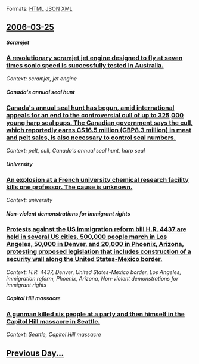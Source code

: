 
Formats: [HTML](2006/03/25/index.html)  [JSON](2006/03/25/index.json)  [XML](2006/03/25/index.xml)  

## [2006-03-25](/news/2006/03/25/index.md)

##### Scramjet
### [ A revolutionary scramjet jet engine designed to fly at seven times sonic speed is successfully tested in Australia. ](/news/2006/03/25/a-revolutionary-scramjet-jet-engine-designed-to-fly-at-seven-times-sonic-speed-is-successfully-tested-in-australia.md)
_Context: scramjet, jet engine_

##### Canada's annual seal hunt
### [ Canada's annual seal hunt has begun, amid international appeals for an end to the controversial cull of up to 325,000 young harp seal pups. The Canadian government says the cull, which reportedly earns C$16.5 million (GBP8.3 million) in meat and pelt sales, is also necessary to control seal numbers. ](/news/2006/03/25/canada-s-annual-seal-hunt-has-begun-amid-international-appeals-for-an-end-to-the-controversial-cull-of-up-to-325-000-young-harp-seal-pups.md)
_Context: pelt, cull, Canada's annual seal hunt, harp seal_

##### University
### [ An explosion at a French university chemical research facility kills one professor. The cause is unknown. ](/news/2006/03/25/an-explosion-at-a-french-university-chemical-research-facility-kills-one-professor-the-cause-is-unknown.md)
_Context: university_

##### Non-violent demonstrations for immigrant rights
### [ Protests against the US immigration reform bill H.R. 4437 are held in several US cities. 500,000 people march in Los Angeles, 50,000 in Denver, and 20,000 in Phoenix, Arizona, protesting proposed legislation that includes construction of a security wall along the United States-Mexico border. ](/news/2006/03/25/protests-against-the-us-immigration-reform-bill-h-r-4437-are-held-in-several-us-cities-500-000-people-march-in-los-angeles-50-000-in-den.md)
_Context: H.R. 4437, Denver, United States-Mexico border, Los Angeles, immigration reform, Phoenix, Arizona, Non-violent demonstrations for immigrant rights_

##### Capitol Hill massacre
### [ A gunman killed six people at a party and then himself in the Capitol Hill massacre in Seattle. ](/news/2006/03/25/a-gunman-killed-six-people-at-a-party-and-then-himself-in-the-capitol-hill-massacre-in-seattle.md)
_Context: Seattle, Capitol Hill massacre_

## [Previous Day...](/news/2006/03/24/index.md)

